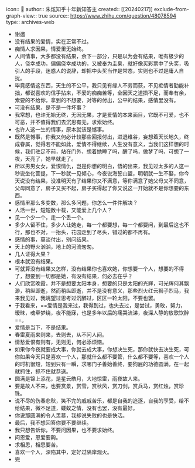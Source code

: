 icon:: 💾
author:: 朱炫知乎十年新知答主
created:: [[20240217]]
exclude-from-graph-view:: true
source:: https://www.zhihu.com/question/48078594
type:: archives-web


- 谢邀
- 没有结果的爱情，实在正常不过。
- 痴情人求因果，情爱里无始终。
- 人间情事，大多都没有结果，余下一部分，只是以为会有结果，唯有极少的人，侥幸成功，偏偏侥幸成功的，又被奉为圭臬，就好像买彩票中了头奖，吸引人的手段，迷惑人的说辞，却把中头奖当作是常态，实则也不过是庸人自扰。
- 毕竟感情这东西，天生的不公平，我只见有缘人不劳而获，不见痴情者勤能补拙，都说喜欢的信手拈来，不爱的痴痴苦等，全因天之道损不足，而奉有余，索要的不给你，拿到的不想要，对等的付出，公平的结果，感情里没有。
- 可没有结果，是不是一件坏事？
- 我常想，也许无始无终，无因无果，才是爱情的本来面目，它既不可爱，也不可恶，并不值得我们去沉思有无，求索始终。
- 也许人这一生的情事，原本就该是憾事。
- 既然是憾事，你我又何必计较那些回报付出，进退维谷，妄想着天长地久，终成眷属，觉得若不能如此，爱情不得继续，人生没有意义，当我们这样想的时候，我们驻足不前，站在门外，想着她睡了吗，醒了吗，做梦了吗，可想了一夜，天亮了，她早就走了。
- 所以男男女女，爱恨情仇，岂是你想的明白，悟的出来，我见过太多的人这一秒说坐化菩提，下一秒就一见倾心，今夜说海誓山盟，明朝就一生不娶，你今天说没有结果，没准明天有了结果你又不满意，等你满意了她父母又不同意，父母同意了，房子又买不起，房子买得起了你又说这一开始就不是你想要的东西。
- 感情里那么多变数，那么多问题，你怎么一件件解决？
- 人活一世，短短数十载，又能爱上几个人？
- 见一个少一个，走一个丢一个。
- 多少人留不住，多少人让她走，每一个都要想，每一个都要问，到最后这也不行，那也不对，一抬头，花园走到了尽头，错过的都不再有。
- 感情的事，莫谈付出，别问结果。
- 天上的野火汹汹，地上的河流匆匆。
- 几人证得大果？
- 根本就没有结果。
- 可就算没有结果又怎样，没有结果你也喜欢她，你想要一个人，想要的不得了，想要到一切都是她，有没有结果，何必去在乎？
- 人们欣赏晚霞，并不是想要太阳本身，想要的只是太阳的光辉，可光辉何其飘渺，稍纵即逝，然而稍纵即逝，并不是没有意义，那些烈火红云狮子烈马，我来我见过，我眺望过思考过沉醉过，区区一轮太阳，不要也罢。
- 于我看来，==爱情是我来过，我得到过，也失去过，是尝试，勇敢，努力，暧昧，魂牵梦绕，夜不能寐，也是多年以后的痛哭流涕，夜深人静的放歌饮醉==。
- 爱情是当下，不是结果。
- 春雷夏雨来则来，去则去，从不问人间。
- 情愁爱恨有则有，无则无，何必添烦恼。
- 如果你今夜就要成大事，你就去成大事，你想决生死，那你就快去决生死，可你如果今天只是喜欢一个人，那就什么都不要管，什么都不要等，喜欢一个人的时机很短，短到只有一瞬，求哪门子善始善终，要狗屁的功德圆满，在一起就抓住，抓不住就恭送。
- 圆满是锦上添花，是星云皓月，大地惊雷，雨夜故人来。
- 要是故人不来，也要赏景，赏雪，赏秋风，赏刀剑，赏兵马，赏红烛，赏珍珠。
- 说不尽的伤春悲秋，笑不完的戚戚苦乐，都是自我的追逐，自我的享受，给不给结果，微不足道，蝼蚁之情，没有也罢，没有最好。
- 你说那圆满的令人羡慕，我却说失败的也是快活。
- 最后，我不想回答你要不要继续。
- 我只想告诉你，不要问因果，也不要求始终。
- 问恩爱，恩爱要齁。
- 求相思，相思要苦。
- 喜欢一个人，深陷其中，定好过隔岸观火。
- 完